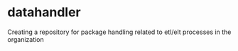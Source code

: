 # datahandler
Creating a repository for package handling related to etl/elt processes in the organization

